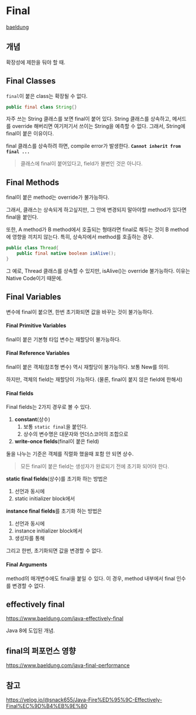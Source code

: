 # Final
[baeldung](https://www.baeldung.com/java-final)

## 개념
확장성에 제한을 둬야 할 때.

## Final Classes
`final`이 붙은 class는 확장될 수 없다.

~~~java
public final class String{}
~~~
자주 쓰는 String 클래스를 보면 final이 붙어 있다.
String 클래스를 상속하고, 메서드를 override 해버리면 여기저기서 쓰이는 String을 예측할 수 없다.
그래서, String에 final이 붙은 이유이다.

final 클래스를 상속하려 하면, compile error가 발생한다.
**`Cannot inherit from final ...`**

>클래스에 final이 붙어있다고, field가 불변인 것은 아니다. 

## Final Methods
final이 붙은 method는 override가 불가능하다.

그래서, 클래스는 상속되게 하고싶지만, 그 안에 변경되지 말아야할 method가 있다면 final을 붙인다.

또한, A method가 B method에서 호출되는 형태라면 final로 해두는 것이 B method에 
영향을 끼치지 않는다. 특히, 상속자에서 method를 호출하는 경우.

~~~java
public class Thread{
    public final native boolean isAlive();
}
~~~
그 예로, Thread 클래스를 상속할 수 있지만, isAlive()는 override 불가능하다.
이유는 Native Code이기 때문에.

## Final Variables
변수에 final이 붙으면, 한번 초기화되면 값을 바꾸는 것이 불가능하다.

#### Final Primitive Variables
final이 붙은 기본형 타입 변수는 재할당이 불가능하다.

#### Final Reference Variables
final이 붙은 객체(참조형 변수) 역시 재할당이 불가능하다. 보통 New를 의미.

하지만, 객체의 field는 재할당이 가능하다. (물론, final이 붙지 않은 field에 한해서)

#### Final fields
Final fields는 2가지 경우로 볼 수 있다. 
1. **constant**(상수)
   1.  보통 `static final`을 붙인다.
   2.  상수의 변수명은 대문자와 언더스코어의 조합으로
2. **write-once fields**(final이 붙은 field)

둘을 나누는 기준은 객체를 직렬화 했을때 포함 안 되면 상수.

>모든 final이 붙은 field는 생성자가 완료되기 전에 초기화 되어야 한다.

**static final fields**(상수)를 초기화 하는 방법은 
1. 선언과 동시에
2. static initializer block에서

**instance final fields**를 초기화 하는 방법은
1. 선언과 동시에
2. instance initializer block에서
3. 생성자를 통해

그리고 한번, 초기화되면 값을 변경할 수 없다.

#### Final Arguments
method의 매개변수에도 final을 붙일 수 있다. 
이 경우, method 내부에서 final 인수를 변경할 수 없다.

## effectively final
https://www.baeldung.com/java-effectively-final

Java 8에 도입된 개념.


## final의 퍼포먼스 영향
https://www.baeldung.com/java-final-performance

## 참고
https://velog.io/@snack655/Java-Fire%ED%95%9C-Effectively-Final%EC%9D%B4%EB%9E%80
